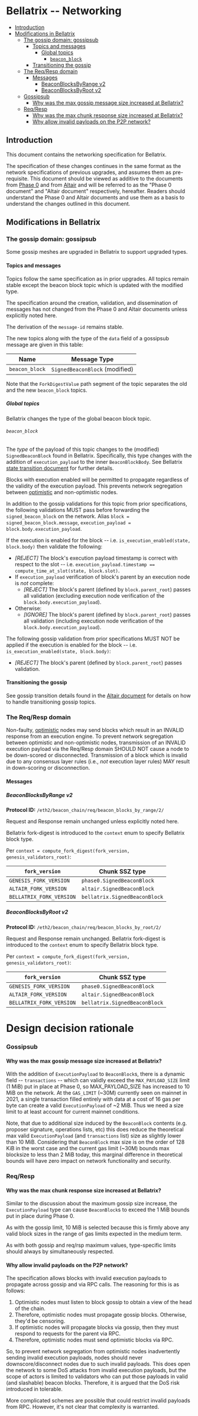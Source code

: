 # Bellatrix -- Networking

<!-- mdformat-toc start --slug=github --no-anchors --maxlevel=6 --minlevel=2 -->

- [Introduction](#introduction)
- [Modifications in Bellatrix](#modifications-in-bellatrix)
  - [The gossip domain: gossipsub](#the-gossip-domain-gossipsub)
    - [Topics and messages](#topics-and-messages)
      - [Global topics](#global-topics)
        - [`beacon_block`](#beacon_block)
    - [Transitioning the gossip](#transitioning-the-gossip)
  - [The Req/Resp domain](#the-reqresp-domain)
    - [Messages](#messages)
      - [BeaconBlocksByRange v2](#beaconblocksbyrange-v2)
      - [BeaconBlocksByRoot v2](#beaconblocksbyroot-v2)
  - [Gossipsub](#gossipsub)
    - [Why was the max gossip message size increased at Bellatrix?](#why-was-the-max-gossip-message-size-increased-at-bellatrix)
  - [Req/Resp](#reqresp)
    - [Why was the max chunk response size increased at Bellatrix?](#why-was-the-max-chunk-response-size-increased-at-bellatrix)
    - [Why allow invalid payloads on the P2P network?](#why-allow-invalid-payloads-on-the-p2p-network)

<!-- mdformat-toc end -->

## Introduction

This document contains the networking specification for Bellatrix.

The specification of these changes continues in the same format as the network
specifications of previous upgrades, and assumes them as pre-requisite. This
document should be viewed as additive to the documents from
[Phase 0](../phase0/p2p-interface.md) and from
[Altair](../altair/p2p-interface.md) and will be referred to as the "Phase 0
document" and "Altair document" respectively, hereafter. Readers should
understand the Phase 0 and Altair documents and use them as a basis to
understand the changes outlined in this document.

## Modifications in Bellatrix

### The gossip domain: gossipsub

Some gossip meshes are upgraded in Bellatrix to support upgraded types.

#### Topics and messages

Topics follow the same specification as in prior upgrades. All topics remain
stable except the beacon block topic which is updated with the modified type.

The specification around the creation, validation, and dissemination of messages
has not changed from the Phase 0 and Altair documents unless explicitly noted
here.

The derivation of the `message-id` remains stable.

The new topics along with the type of the `data` field of a gossipsub message
are given in this table:

| Name           | Message Type                   |
| -------------- | ------------------------------ |
| `beacon_block` | `SignedBeaconBlock` (modified) |

Note that the `ForkDigestValue` path segment of the topic separates the old and
the new `beacon_block` topics.

##### Global topics

Bellatrix changes the type of the global beacon block topic.

###### `beacon_block`

The *type* of the payload of this topic changes to the (modified)
`SignedBeaconBlock` found in Bellatrix. Specifically, this type changes with the
addition of `execution_payload` to the inner `BeaconBlockBody`. See Bellatrix
[state transition document](./beacon-chain.md#beaconblockbody) for further
details.

Blocks with execution enabled will be permitted to propagate regardless of the
validity of the execution payload. This prevents network segregation between
[optimistic](../../sync/optimistic.md) and non-optimistic nodes.

In addition to the gossip validations for this topic from prior specifications,
the following validations MUST pass before forwarding the `signed_beacon_block`
on the network. Alias `block = signed_beacon_block.message`,
`execution_payload = block.body.execution_payload`.

If the execution is enabled for the block -- i.e.
`is_execution_enabled(state, block.body)` then validate the following:

- _[REJECT]_ The block's execution payload timestamp is correct with respect to
  the slot -- i.e.
  `execution_payload.timestamp == compute_time_at_slot(state, block.slot)`.
- If `execution_payload` verification of block's parent by an execution node is
  *not* complete:
  - _[REJECT]_ The block's parent (defined by `block.parent_root`) passes all
    validation (excluding execution node verification of the
    `block.body.execution_payload`).
- Otherwise:
  - _[IGNORE]_ The block's parent (defined by `block.parent_root`) passes all
    validation (including execution node verification of the
    `block.body.execution_payload`).

The following gossip validation from prior specifications MUST NOT be applied if
the execution is enabled for the block -- i.e.
`is_execution_enabled(state, block.body)`:

- _[REJECT]_ The block's parent (defined by `block.parent_root`) passes
  validation.

#### Transitioning the gossip

See gossip transition details found in the
[Altair document](../altair/p2p-interface.md#transitioning-the-gossip) for
details on how to handle transitioning gossip topics.

### The Req/Resp domain

Non-faulty, [optimistic](../../sync/optimistic.md) nodes may send blocks which
result in an INVALID response from an execution engine. To prevent network
segregation between optimistic and non-optimistic nodes, transmission of an
INVALID execution payload via the Req/Resp domain SHOULD NOT cause a node to be
down-scored or disconnected. Transmission of a block which is invalid due to any
consensus layer rules (i.e., *not* execution layer rules) MAY result in
down-scoring or disconnection.

#### Messages

##### BeaconBlocksByRange v2

**Protocol ID:** `/eth2/beacon_chain/req/beacon_blocks_by_range/2/`

Request and Response remain unchanged unless explicitly noted here.

Bellatrix fork-digest is introduced to the `context` enum to specify Bellatrix
block type.

Per `context = compute_fork_digest(fork_version, genesis_validators_root)`:

<!-- eth2spec: skip -->

| `fork_version`           | Chunk SSZ type                |
| ------------------------ | ----------------------------- |
| `GENESIS_FORK_VERSION`   | `phase0.SignedBeaconBlock`    |
| `ALTAIR_FORK_VERSION`    | `altair.SignedBeaconBlock`    |
| `BELLATRIX_FORK_VERSION` | `bellatrix.SignedBeaconBlock` |

##### BeaconBlocksByRoot v2

**Protocol ID:** `/eth2/beacon_chain/req/beacon_blocks_by_root/2/`

Request and Response remain unchanged. Bellatrix fork-digest is introduced to
the `context` enum to specify Bellatrix block type.

Per `context = compute_fork_digest(fork_version, genesis_validators_root)`:

<!-- eth2spec: skip -->

| `fork_version`           | Chunk SSZ type                |
| ------------------------ | ----------------------------- |
| `GENESIS_FORK_VERSION`   | `phase0.SignedBeaconBlock`    |
| `ALTAIR_FORK_VERSION`    | `altair.SignedBeaconBlock`    |
| `BELLATRIX_FORK_VERSION` | `bellatrix.SignedBeaconBlock` |

# Design decision rationale

### Gossipsub

#### Why was the max gossip message size increased at Bellatrix?

With the addition of `ExecutionPayload` to `BeaconBlock`s, there is a dynamic
field -- `transactions` -- which can validly exceed the `MAX_PAYLOAD_SIZE` limit
(1 MiB) put in place at Phase 0, so MAX_PAYLOAD_SIZE has increased to 10 MiB on
the network. At the `GAS_LIMIT` (~30M) currently seen on mainnet in 2021, a
single transaction filled entirely with data at a cost of 16 gas per byte can
create a valid `ExecutionPayload` of ~2 MiB. Thus we need a size limit to at
least account for current mainnet conditions.

Note, that due to additional size induced by the `BeaconBlock` contents (e.g.
proposer signature, operations lists, etc) this does reduce the theoretical max
valid `ExecutionPayload` (and `transactions` list) size as slightly lower than
10 MiB. Considering that `BeaconBlock` max size is on the order of 128 KiB in
the worst case and the current gas limit (~30M) bounds max blocksize to less
than 2 MiB today, this marginal difference in theoretical bounds will have zero
impact on network functionality and security.

### Req/Resp

#### Why was the max chunk response size increased at Bellatrix?

Similar to the discussion about the maximum gossip size increase, the
`ExecutionPayload` type can cause `BeaconBlock`s to exceed the 1 MiB bounds put
in place during Phase 0.

As with the gossip limit, 10 MiB is selected because this is firmly above any
valid block sizes in the range of gas limits expected in the medium term.

As with both gossip and req/rsp maximum values, type-specific limits should
always by simultaneously respected.

#### Why allow invalid payloads on the P2P network?

The specification allows blocks with invalid execution payloads to propagate
across gossip and via RPC calls. The reasoning for this is as follows:

1. Optimistic nodes must listen to block gossip to obtain a view of the head of
   the chain.
2. Therefore, optimistic nodes must propagate gossip blocks. Otherwise, they'd
   be censoring.
3. If optimistic nodes will propagate blocks via gossip, then they must respond
   to requests for the parent via RPC.
4. Therefore, optimistic nodes must send optimistic blocks via RPC.

So, to prevent network segregation from optimistic nodes inadvertently sending
invalid execution payloads, nodes should never downscore/disconnect nodes due to
such invalid payloads. This does open the network to some DoS attacks from
invalid execution payloads, but the scope of actors is limited to validators who
can put those payloads in valid (and slashable) beacon blocks. Therefore, it is
argued that the DoS risk introduced in tolerable.

More complicated schemes are possible that could restrict invalid payloads from
RPC. However, it's not clear that complexity is warranted.
